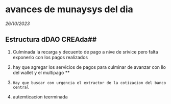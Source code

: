 # avances de munaysys del dia 
*26/10/2023*
## Estructura dDAO CREAda##
1. Culminada la recarga y decuento de pago a nive de srivice 
pero falta exponerlo con los pagos realizados 

2. hay que agregar los servicios de pagos para culminar de avanzar con llo del wallet y el multipago **

3. `Hay que buscar con urgencia el extractor de la cotizacion del banco central  `

4. autemticacion teerminada 